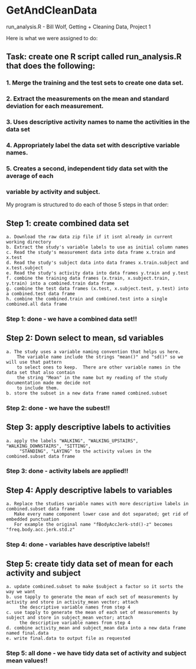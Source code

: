 GetAndCleanData
===============

run_analysis.R - Bill Wolf, Getting + Cleaning Data, Project 1

Here is what we were assigned to do:

## Task: create one R script called run_analysis.R that does the following: 
###   1. Merge the training and the test sets to create one data set.
###   2. Extract the measurements on the mean and standard deviation for each measurement. 
###   3. Uses descriptive activity names to name the activities in the data set
###   4. Appropriately label the data set with descriptive variable names. 
###   5. Creates a second, independent tidy data set with the average of each 
###        variable by activity and subject. 

My program is structured to do each of those 5 steps in that order:


## Step 1: create combined data set
	a. Download the raw data zip file if it isnt already in current working directory
	b. Extract the study's variable labels to use as initial column names
	c. Read the study's measurement data into data frame x.train and x.test
	d. Read the study's subject data into data frames x.train.subject and x.test.subject
	e. Read the study's activity data into data frames y.train and y.test
	f. combine the training data frames (x.train, x.subject.train, y.train) into a combined.train data frame
	g. combine the test data frames (x.test, x.subject.test, y.test) into a combined.test data frame
	h. combine the combined.train and combined.test into a single combined.all data frame 
### Step 1: done - we have a combined data set!!

## Step 2: Down select to mean, sd variables
	a. The study uses a variable naming convention that helps us here.
		The variable name include the strings "mean()" and "sd()" so we will use that pattern
		to select ones to keep.  There are other variable names in the data set that also contain 
		the string "Mean" in the name but my reading of the study documentation made me decide not 
		to include them.
	b. store the subset in a new data frame named combined.subset
### Step 2: done - we have the subest!!

## Step 3: apply descriptive labels to activities
	a. apply the labels "WALKING", "WALKING_UPSTAIRS", "WALKING_DOWNSTAIRS", "SITTING",
         "STANDING", "LAYING" to the activity values in the combined.subset data frame
### Step 3: done - activity labels are applied!!

## Step 4: Apply descriptive labels to variables
	a. Replace the studies variable names with more descriptive labels in combined.subset data frame
	   Make every name component lower case and dot separated; get rid of embedded punctuation
	   For example the original name "fBodyAccJerk-std()-z" becomes "freq.body.acc.jerk.std.z"
### Step 4: done - variables have descriptive labels!!

## Step 5: create tidy data set of mean for each activity and subject
	a. update combined.subset to make $subject a factor so it sorts the way we want
	b. use tapply to generate the mean of each set of measurements by activity and store in activity_mean vector; attach
	     the descriptive variable names from step 4
	c. use tapply to generate the mean of each set of measurements by subject and store in subject_mean vector; attach
	     the descriptive variable names from step 4
	d. combine activity_mean and subject_mean data into a new data frame named final.data
	e. write final.data to output file as requested
### Step 5: all done - we have tidy data set of activity and subject mean values!!
